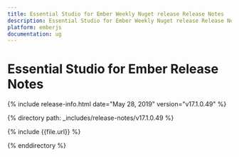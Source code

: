 ```yaml
---
title: Essential Studio for Ember Weekly Nuget release Release Notes  
description: Essential Studio for Ember Weekly Nuget release Release Notes  
platform: emberjs
documentation: ug
---
```


# Essential Studio for Ember  Release Notes  

{% include release-info.html date="May 28, 2019"  version="v17.1.0.49" %} 


{% directory path: _includes/release-notes/v17.1.0.49 %}

{% include {{file.url}} %}

{% enddirectory %}
